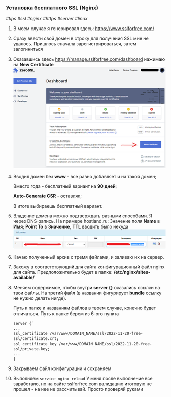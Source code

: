 ### Установка бесплатного SSL (Nginx)

_#tips #ssl #nginx #https #server #linux_
1. В моем случае я генерировал здесь: https://www.sslforfree.com/
2. Сразу ввести свой домен в строку для получения SSL мне не удалось. Пришлось сначала зарегистрироваться, затем залогиниться
3. Оказавшись здесь https://manage.sslforfree.com/dashboard нажимаю на **New Certificate**
![ssl-1-free-1](/instruction-nginx-ssl-free/01h.png)
4. Вводил домен без **www** - все равно добавляет и на такой домен;
    
    Вместо года - бесплатный вариант на **90 дней**;
   
    **Auto-Generate CSR** - оставлял;

    В итоге выбираешь бесплатный вариант.
5. Владение домена можно подтверждать разными способами.
    Я через DNS-запись. На примере hostland.ru: Значение поля **Name** в **Имя**; **Point To** в **Значение**, **TTL** вводить было некуда 
   ![ssl-1-free-1](/instruction-nginx-ssl-free/02h.png)
6. Качаю полученный архив с тремя файлами, и заливаю их на сервер.
7. Захожу в соответствующий для сайта конфигурационный файл nginx для сайта. Предположительно будет в папке: **/etc/nginx/sites-available/**
8. Меняем содержимое, чтобы внутри **server {}** оказались ссылки на твои файлы. На третий файл (в названии фигурирует **bundle** ссылку не нужно делать нигде).
    
    Путь к папке и названиям файлов в твоем случае, конечно будет отличаться. Путь к папке берем из 6-ого пункта
    ```
    server {`
    ...
    ssl_certificate /var/www/DOMAIN_NAME/ssl/2022-11-20-free-ssl/certificate.crt;
    ssl_certificate_key /var/www/DOMAIN_NAME/ssl/2022-11-20-free-ssl/private.key;
    ...
    }
    ```
9. Закрываем файл конфигурации и сохраняем
10. Выполняем `service nginx reload`
    У меня после выполнение все заработало, но на сайте sslforfree.com валидацию итоговую не прошел - на нее не рассчитывай. Просто проверяй руками